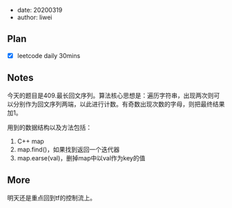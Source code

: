 - date: 20200319 
- author: liwei

## Plan

- [x] leetcode daily 30mins

## Notes

今天的题目是409.最长回文序列。算法核心思想是：遍历字符串，出现两次则可以分别作为回文序列两端，以此进行计数。有奇数出现次数的字母，则把最终结果加1。

用到的数据结构以及方法包括：

1. C++ map
2. map.find()，如果找到返回一个迭代器
3. map.earse(val)，删掉map中以val作为key的值

## More

明天还是重点回到tf的控制流上。
